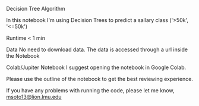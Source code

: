 Decision Tree Algorithm

In this notebook I'm using Decision Trees to predict a sallary class ('>50k', '<=50k')

Runtime
< 1 min

Data
No need to download data. The data is accessed through a url inside the Notebook

Colab/Jupiter Notebook
I suggest opening the notebook in Google Colab.

Please use the outline of the notebook to get the best reviewing experience. 

If you have any problems with running the code, please let me know, msoto13@lion.lmu.edu
